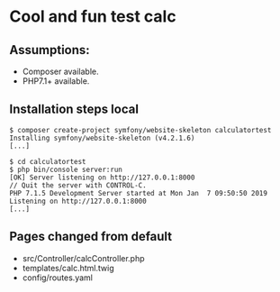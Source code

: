# Cool and fun test calc

## Assumptions:
- Composer available.
- PHP7.1+ available.

## Installation steps local
```
$ composer create-project symfony/website-skeleton calculatortest
Installing symfony/website-skeleton (v4.2.1.6)
[...]

$ cd calculatortest
$ php bin/console server:run
[OK] Server listening on http://127.0.0.1:8000                                                          
// Quit the server with CONTROL-C.                                                                      
PHP 7.1.5 Development Server started at Mon Jan  7 09:50:50 2019
Listening on http://127.0.0.1:8000
[...]
```

## Pages changed from default
- src/Controller/calcController.php
- templates/calc.html.twig
- config/routes.yaml